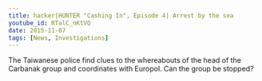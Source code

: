```yaml
---
title: hacker|HUNTER "Cashing In", Episode 4| Arrest by the sea
youtube_id: RTalC_nKtVQ
date: 2015-11-07
tags: [News, Investigations]
---
```


The Taiwanese police find clues to the whereabouts of the head of the Carbanak group and coordinates with Europol. Can the group be stopped?

